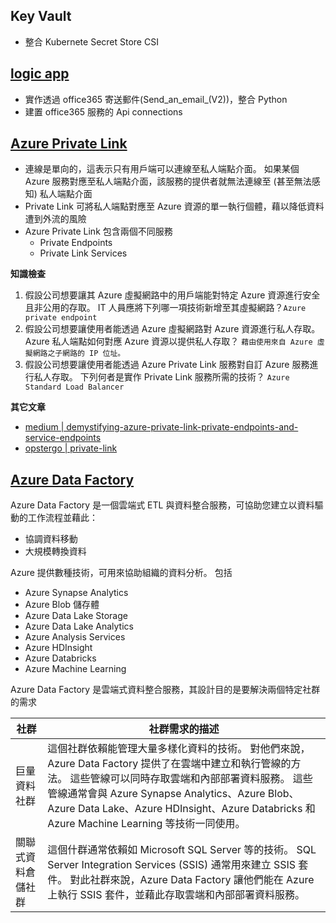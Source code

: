 ## Key Vault
- 整合 Kubernete Secret Store CSI
## [logic app](https://learn.microsoft.com/zh-tw/training/modules/intro-to-logic-apps/)
- 實作透過 office365 寄送郵件(Send_an_email_(V2))，整合 Python
- 建置 office365 服務的 Api connections
## [Azure Private Link](https://learn.microsoft.com/zh-tw/training/modules/introduction-azure-private-link/)
- 連線是單向的，這表示只有用戶端可以連線至私人端點介面。 如果某個 Azure 服務對應至私人端點介面，該服務的提供者就無法連線至 (甚至無法感知) 私人端點介面
- Private Link 可將私人端點對應至 Azure 資源的單一執行個體，藉以降低資料遭到外流的風險
- Azure Private Link 包含兩個不同服務
  - Private Endpoints 
  - Private Link Services

**知識檢查**
1. 假設公司想要讓其 Azure 虛擬網路中的用戶端能對特定 Azure 資源進行安全且非公用的存取。 IT 人員應將下列哪一項技術新增至其虛擬網路？`Azure private endpoint`
2. 假設公司想要讓使用者能透過 Azure 虛擬網路對 Azure 資源進行私人存取。 Azure 私人端點如何對應 Azure 資源以提供私人存取？ `藉由使用來自 Azure 虛擬網路之子網路的 IP 位址。`
3. 假設公司想要讓使用者能透過 Azure Private Link 服務對自訂 Azure 服務進行私人存取。 下列何者是實作 Private Link 服務所需的技術？ `Azure Standard Load Balancer`
 
**其它文章**
- [medium | demystifying-azure-private-link-private-endpoints-and-service-endpoints](https://medium.com/@mbnarayn/demystifying-azure-private-link-private-endpoints-and-service-endpoints-7b309ba96fa1)
- [opstergo | private-link](https://www.opstergo.com/blog/azure-private-link-private-link-service-private-endpoint-virtual-network-service-endpoint-what-is-the-difference)

## [Azure Data Factory](https://learn.microsoft.com/zh-tw/training/modules/intro-to-azure-data-factory/)
Azure Data Factory 是一個雲端式 ETL 與資料整合服務，可協助您建立以資料驅動的工作流程並藉此：
- 協調資料移動
- 大規模轉換資料

Azure 提供數種技術，可用來協助組織的資料分析。 包括
- Azure Synapse Analytics
- Azure Blob 儲存體
- Azure Data Lake Storage
- Azure Data Lake Analytics
- Azure Analysis Services
- Azure HDInsight
- Azure Databricks
- Azure Machine Learning

Azure Data Factory 是雲端式資料整合服務，其設計目的是要解決兩個特定社群的需求

|社群	|社群需求的描述|
|---|---|
|巨量資料社群	|這個社群依賴能管理大量多樣化資料的技術。 對他們來說，Azure Data Factory 提供了在雲端中建立和執行管線的方法。 這些管線可以同時存取雲端和內部部署資料服務。 這些管線通常會與 Azure Synapse Analytics、Azure Blob、Azure Data Lake、Azure HDInsight、Azure Databricks 和 Azure Machine Learning 等技術一同使用。|
|關聯式資料倉儲社群|	這個什群通常依賴如 Microsoft SQL Server 等的技術。 SQL Server Integration Services (SSIS) 通常用來建立 SSIS 套件。 對此社群來說，Azure Data Factory 讓他們能在 Azure 上執行 SSIS 套件，並藉此存取雲端和內部部署資料服務。|
